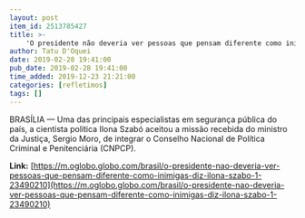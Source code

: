 ```yaml
---
layout: post
item_id: 2513785427
title: >-
    'O presidente não deveria ver pessoas que pensam diferente como inimigas', diz Ilona Szabó
author: Tatu D'Oquei
date: 2019-02-28 19:41:00
pub_date: 2019-02-28 19:41:00
time_added: 2019-12-23 21:21:00
categories: [refletimos]
tags: []
---
```


BRASÍLIA — Uma das principais especialistas em segurança pública do país, a cientista política Ilona Szabó aceitou a missão recebida do ministro da Justiça, Sergio Moro, de integrar o Conselho Nacional de Política Criminal e Penitenciária (CNPCP).

**Link:** [https://m.oglobo.globo.com/brasil/o-presidente-nao-deveria-ver-pessoas-que-pensam-diferente-como-inimigas-diz-ilona-szabo-1-23490210](https://m.oglobo.globo.com/brasil/o-presidente-nao-deveria-ver-pessoas-que-pensam-diferente-como-inimigas-diz-ilona-szabo-1-23490210)


